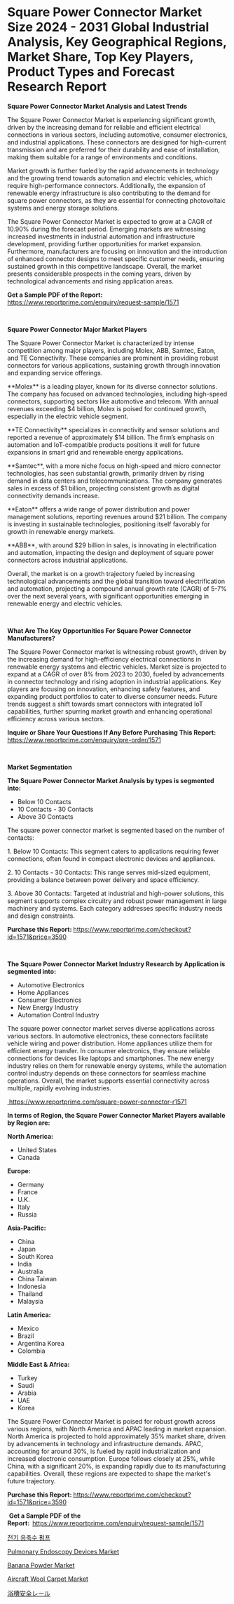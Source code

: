 <p><h1>Square Power Connector Market Size 2024 - 2031 Global Industrial Analysis, Key Geographical Regions, Market Share, Top Key Players, Product Types and Forecast Research Report</h1></p><p><strong>Square Power Connector Market Analysis and Latest Trends</strong></p>
<p><p>The Square Power Connector Market is experiencing significant growth, driven by the increasing demand for reliable and efficient electrical connections in various sectors, including automotive, consumer electronics, and industrial applications. These connectors are designed for high-current transmission and are preferred for their durability and ease of installation, making them suitable for a range of environments and conditions.</p><p>Market growth is further fueled by the rapid advancements in technology and the growing trend towards automation and electric vehicles, which require high-performance connectors. Additionally, the expansion of renewable energy infrastructure is also contributing to the demand for square power connectors, as they are essential for connecting photovoltaic systems and energy storage solutions.</p><p>The Square Power Connector Market is expected to grow at a CAGR of 10.90% during the forecast period. Emerging markets are witnessing increased investments in industrial automation and infrastructure development, providing further opportunities for market expansion. Furthermore, manufacturers are focusing on innovation and the introduction of enhanced connector designs to meet specific customer needs, ensuring sustained growth in this competitive landscape. Overall, the market presents considerable prospects in the coming years, driven by technological advancements and rising application areas.</p></p>
<p><strong>Get a Sample PDF of the Report:&nbsp;</strong> <a href="https://www.reportprime.com/enquiry/request-sample/1571">https://www.reportprime.com/enquiry/request-sample/1571</a></p>
<p>&nbsp;</p>
<p><strong>Square Power Connector Major Market Players</strong></p>
<p><p>The Square Power Connector Market is characterized by intense competition among major players, including Molex, ABB, Samtec, Eaton, and TE Connectivity. These companies are prominent in providing robust connectors for various applications, sustaining growth through innovation and expanding service offerings.</p><p>**Molex** is a leading player, known for its diverse connector solutions. The company has focused on advanced technologies, including high-speed connectors, supporting sectors like automotive and telecom. With annual revenues exceeding $4 billion, Molex is poised for continued growth, especially in the electric vehicle segment.</p><p>**TE Connectivity** specializes in connectivity and sensor solutions and reported a revenue of approximately $14 billion. The firm’s emphasis on automation and IoT-compatible products positions it well for future expansions in smart grid and renewable energy applications.</p><p>**Samtec**, with a more niche focus on high-speed and micro connector technologies, has seen substantial growth, primarily driven by rising demand in data centers and telecommunications. The company generates sales in excess of $1 billion, projecting consistent growth as digital connectivity demands increase.</p><p>**Eaton** offers a wide range of power distribution and power management solutions, reporting revenues around $21 billion. The company is investing in sustainable technologies, positioning itself favorably for growth in renewable energy markets.</p><p>**ABB**, with around $29 billion in sales, is innovating in electrification and automation, impacting the design and deployment of square power connectors across industrial applications. </p><p>Overall, the market is on a growth trajectory fueled by increasing technological advancements and the global transition toward electrification and automation, projecting a compound annual growth rate (CAGR) of 5-7% over the next several years, with significant opportunities emerging in renewable energy and electric vehicles.</p></p>
<p>&nbsp;</p>
<p><strong>What Are The Key Opportunities For Square Power Connector Manufacturers?</strong></p>
<p><p>The Square Power Connector market is witnessing robust growth, driven by the increasing demand for high-efficiency electrical connections in renewable energy systems and electric vehicles. Market size is projected to expand at a CAGR of over 8% from 2023 to 2030, fueled by advancements in connector technology and rising adoption in industrial applications. Key players are focusing on innovation, enhancing safety features, and expanding product portfolios to cater to diverse consumer needs. Future trends suggest a shift towards smart connectors with integrated IoT capabilities, further spurring market growth and enhancing operational efficiency across various sectors.</p></p>
<p><strong>Inquire or Share Your Questions If Any Before Purchasing This Report:</strong> <a href="https://www.reportprime.com/enquiry/pre-order/1571">https://www.reportprime.com/enquiry/pre-order/1571</a></p>
<p>&nbsp;</p>
<p><strong>Market Segmentation</strong></p>
<p><strong>The Square Power Connector Market Analysis by types is segmented into:</strong></p>
<p><ul><li>Below 10 Contacts</li><li>10 Contacts - 30 Contacts</li><li>Above 30 Contacts</li></ul></p>
<p><p>The square power connector market is segmented based on the number of contacts: </p><p>1. Below 10 Contacts: This segment caters to applications requiring fewer connections, often found in compact electronic devices and appliances.</p><p>   </p><p>2. 10 Contacts - 30 Contacts: This range serves mid-sized equipment, providing a balance between power delivery and space efficiency.</p><p>3. Above 30 Contacts: Targeted at industrial and high-power solutions, this segment supports complex circuitry and robust power management in large machinery and systems. Each category addresses specific industry needs and design constraints.</p></p>
<p><strong>Purchase this Report:&nbsp;</strong><a href="https://www.reportprime.com/checkout?id=1571&price=3590">https://www.reportprime.com/checkout?id=1571&price=3590</a></p>
<p>&nbsp;</p>
<p><strong>The Square Power Connector Market Industry Research by Application is segmented into:</strong></p>
<p><ul><li>Automotive Electronics</li><li>Home Appliances</li><li>Consumer Electronics</li><li>New Energy Industry</li><li>Automation Control Industry</li></ul></p>
<p><p>The square power connector market serves diverse applications across various sectors. In automotive electronics, these connectors facilitate vehicle wiring and power distribution. Home appliances utilize them for efficient energy transfer. In consumer electronics, they ensure reliable connections for devices like laptops and smartphones. The new energy industry relies on them for renewable energy systems, while the automation control industry depends on these connectors for seamless machine operations. Overall, the market supports essential connectivity across multiple, rapidly evolving industries.</p></p>
<p><a href="https://www.reportprime.com/square-power-connector-r1571">&nbsp;https://www.reportprime.com/square-power-connector-r1571</a></p>
<p><strong>In terms of Region, the Square Power Connector Market Players available by Region are:</strong></p>
<p>
    <p> <strong> North America: </strong>
        <ul>
            <li>United States</li>
            <li>Canada</li>
        </ul>
        </p> 
    <p> <strong> Europe: </strong>
        <ul>
            <li>Germany</li>
            <li>France</li>
            <li>U.K.</li>
            <li>Italy</li>
            <li>Russia</li>
        </ul>
        </p> 
    <p> <strong> Asia-Pacific: </strong>
        <ul>
            <li>China</li>
            <li>Japan</li>
            <li>South Korea</li>
            <li>India</li>
            <li>Australia</li>
            <li>China Taiwan</li>
            <li>Indonesia</li>
            <li>Thailand</li>
            <li>Malaysia</li>
        </ul>
        </p> 
    <p> <strong> Latin America: </strong>
        <ul>
            <li>Mexico</li>
            <li>Brazil</li>
            <li>Argentina Korea</li>
            <li>Colombia</li>
        </ul>
        </p> 
    <p> <strong> Middle East & Africa: </strong>
        <ul>
            <li>Turkey</li>
            <li>Saudi</li>
            <li>Arabia</li>
            <li>UAE</li>
            <li>Korea</li>
        </ul>
    </p>
    </p>
<p><p>The Square Power Connector Market is poised for robust growth across various regions, with North America and APAC leading in market expansion. North America is projected to hold approximately 35% market share, driven by advancements in technology and infrastructure demands. APAC, accounting for around 30%, is fueled by rapid industrialization and increased electronic consumption. Europe follows closely at 25%, while China, with a significant 20%, is expanding rapidly due to its manufacturing capabilities. Overall, these regions are expected to shape the market's future trajectory.</p></p>
<p><strong>Purchase this Report: </strong><a href="https://www.reportprime.com/checkout?id=1571&price=3590">https://www.reportprime.com/checkout?id=1571&price=3590</a></p>
<p>&nbsp;<strong>Get a Sample PDF of the Report:&nbsp;&nbsp;</strong><a href="https://www.reportprime.com/enquiry/request-sample/1571">https://www.reportprime.com/enquiry/request-sample/1571</a></p>
<p><strong></strong></p>
<p><p><a href="https://medium.com/@bobbykihnyt57786/%EC%A0%84%EA%B8%B0-%EC%9D%91%EC%B6%95%EC%88%98-%ED%8E%8C%ED%94%84-%EC%8B%9C%EC%9E%A5-%EA%B7%9C%EB%AA%A8-%EC%84%B1%EC%9E%A5-%EC%B6%94%EC%84%B8-%EB%B0%8F-%EC%97%85%EC%A2%85-%EB%B6%84%EC%84%9D-%EC%9C%A0%ED%98%95%EB%B3%84-%EC%9D%91%EC%9A%A9-%EB%B6%84%EC%95%BC%EB%B3%84-%EB%B0%8F-2024%EB%85%84%EB%B6%80%ED%84%B0-2031%EB%85%84%EA%B9%8C%EC%A7%80%EC%9D%98-%EC%98%88%EC%B8%A1-a7c410cbfd34">전기 응축수 펌프</a></p><p><a href="https://medium.com/@borisfisher2023/strategic-roadmap-to-success-global-pulmonary-endoscopy-devices-market-analysis-2024-2031-6e89d275606a">Pulmonary Endoscopy Devices Market</a></p><p><a href="https://www.linkedin.com/pulse/why-should-you-invest-banana-powder-market-trends-leading-wfwbf?trackingId=%2B%2FrTs5cgSR61eYtaagax4A%3D%3D">Banana Powder Market</a></p><p><a href="https://issuu.com/reportprime-2/docs/aircraft-wool-carpet-market-size-20_f9356cfd2b4855">Aircraft Wool Carpet Market</a></p><p><a href="https://medium.com/@devanrutherford2002/%E6%9C%AA%E6%9D%A5%E3%81%AE%E3%83%90%E3%82%B9%E3%82%BF%E3%83%96%E5%AE%89%E5%85%A8%E3%83%AC%E3%83%BC%E3%83%AB%E5%B8%82%E5%A0%B4%E3%81%AB%E9%96%A2%E3%81%99%E3%82%8B%E6%B4%9E%E5%AF%9F-2024%E5%B9%B4%E3%81%8B%E3%82%892031%E5%B9%B4%E3%81%BE%E3%81%A7%E3%81%AE%E3%83%88%E3%83%AC%E3%83%B3%E3%83%89%E3%81%A8%E5%9C%B0%E5%9F%9F%E5%88%86%E6%9E%90-1d5a0026ed53">浴槽安全レール</a></p></p>
